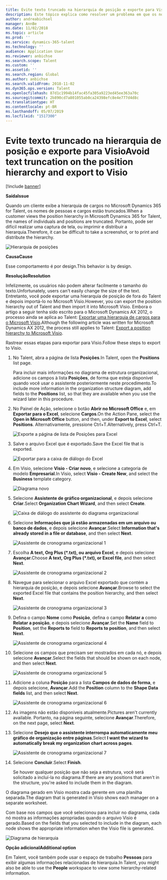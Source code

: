 ```yaml
---
title: Evite texto truncado na hierarquia de posição e exporte para Visio
description: Este tópico explica como resolver um problema em que os nomes de pessoas e cargos estão truncados quando os clientes exibem a hierarquia de cargos no Microsoft Dynamics 365 for Talent. Texto truncado pode tornar difícil realizar um screenshot ou imprimir a hierarquia.
author: andreabichsel
manager: AnnBe
ms.date: 11/02/2018
ms.topic: article
ms.prod: ''
ms.service: dynamics-365-talent
ms.technology: ''
audience: Application User
ms.reviewer: anbichse
ms.search.scope: Talent
ms.custom: ''
ms.assetid: ''
ms.search.region: Global
ms.author: anbichse
ms.search.validFrom: 2018-11-02
ms.dyn365.ops.version: Talent
ms.openlocfilehash: 87d1c1994b14fac45fa305a9223ed45ee363a70c
ms.sourcegitcommit: 2b890cd7a801055ab0ca24398efc8e4e777d4d8c
ms.translationtype: HT
ms.contentlocale: pt-BR
ms.lasthandoff: 05/07/2019
ms.locfileid: "1517300"
---
```

# <a name="avoid-text-truncation-on-the-position-hierarchy-and-export-to-visio"></a><span data-ttu-id="0023b-104">Evite texto truncado na hierarquia de posição e exporte para Visio</span><span class="sxs-lookup"><span data-stu-id="0023b-104">Avoid text truncation on the position hierarchy and export to Visio</span></span>

[!include [banner](includes/banner.md)]

<span data-ttu-id="0023b-105">**Saída**</span><span class="sxs-lookup"><span data-stu-id="0023b-105">**Issue**</span></span>

<span data-ttu-id="0023b-106">Quando um cliente exibe a hierarquia de cargos no Microsoft Dynamics 365 for Talent, os nomes de pessoas e cargos estão truncados.</span><span class="sxs-lookup"><span data-stu-id="0023b-106">When a customer views the position hierarchy in Microsoft Dynamics 365 for Talent, the names of individuals and positions are truncated.</span></span> <span data-ttu-id="0023b-107">Portanto, pode ser difícil realizar uma captura de tela, ou imprimir e distribuir a hierarquia.</span><span class="sxs-lookup"><span data-stu-id="0023b-107">Therefore, it can be difficult to take a screenshot, or to print and distribute the hierarchy.</span></span>

![Hierarquia de posições](media/position-h.png)

<span data-ttu-id="0023b-109">**Causa**</span><span class="sxs-lookup"><span data-stu-id="0023b-109">**Cause**</span></span>

<span data-ttu-id="0023b-110">Esse comportamento é por design.</span><span class="sxs-lookup"><span data-stu-id="0023b-110">This behavior is by design.</span></span>

<span data-ttu-id="0023b-111">**Resolução**</span><span class="sxs-lookup"><span data-stu-id="0023b-111">**Resolution**</span></span>

<span data-ttu-id="0023b-112">Infelizmente, os usuários não podem alterar facilmente o tamanho do texto.</span><span class="sxs-lookup"><span data-stu-id="0023b-112">Unfortunately, users can't easily change the size of the text.</span></span> <span data-ttu-id="0023b-113">Entretanto, você pode exportar uma hierarquia de posição de fora do Talent e depois importá-lo no Microsoft Visio.</span><span class="sxs-lookup"><span data-stu-id="0023b-113">However, you can export the position hierarchy out of Talent and then import it into Microsoft Visio.</span></span> <span data-ttu-id="0023b-114">Embora o artigo a seguir tenha sido escrito para o Microsoft Dynamics AX 2012, o processo ainda se aplica ao Talent: [Exportar uma hierarquia de cargos para o Microsoft Visio](https://docs.microsoft.com/en-us/dynamicsax-2012/appuser-itpro/export-a-position-hierarchy-to-microsoft-visio).</span><span class="sxs-lookup"><span data-stu-id="0023b-114">Although the following article was written for Microsoft Dynamics AX 2012, the process still applies to Talent: [Export a position hierarchy to Microsoft Visio](https://docs.microsoft.com/en-us/dynamicsax-2012/appuser-itpro/export-a-position-hierarchy-to-microsoft-visio).</span></span>

<span data-ttu-id="0023b-115">Rastrear essas etapas para exportar para Visio.</span><span class="sxs-lookup"><span data-stu-id="0023b-115">Follow these steps to export to Visio.</span></span>

1. <span data-ttu-id="0023b-116">No Talent, abra a página de lista **Posições**.</span><span class="sxs-lookup"><span data-stu-id="0023b-116">In Talent, open the **Positions** list page.</span></span>

    <span data-ttu-id="0023b-117">Para incluir mais informações no diagrama de estrutura organizacional, adicione os campos à lista **Posições**, de forma que esteja disponível quando você usar o assistente posteriormente neste procedimento.</span><span class="sxs-lookup"><span data-stu-id="0023b-117">To include more information in the organization structure diagram, add fields to the **Positions** list, so that they are available when you use the wizard later in this procedure.</span></span>

2. <span data-ttu-id="0023b-118">No Painel de Ação, selecione o botão **Abrir no Microsoft Office** e, em **Exportar para o Excel**, selecione **Cargos**.</span><span class="sxs-lookup"><span data-stu-id="0023b-118">On the Action Pane, select the **Open in Microsoft Office** button, and then, under **Export to Excel**, select **Positions**.</span></span> <span data-ttu-id="0023b-119">Alternativamente, pressione Ctrl+T.</span><span class="sxs-lookup"><span data-stu-id="0023b-119">Alternatively, press Ctrl+T.</span></span>

    ![Exporte a página de lista de Posições para Excel](media/org-admin.png)

3. <span data-ttu-id="0023b-121">Salve o arquivo Excel que é exportado.</span><span class="sxs-lookup"><span data-stu-id="0023b-121">Save the Excel file that is exported.</span></span>

    ![Exportar para a caixa de diálogo do Excel](media/export-excel.png)

4. <span data-ttu-id="0023b-123">Em Visio, selecione **Visio - Criar novo**, e selecione a categoria de modelo **Empresarial**.</span><span class="sxs-lookup"><span data-stu-id="0023b-123">In Visio, select **Visio - Create New**, and select the **Business** template category.</span></span>

    ![Diagrama novo](media/new.png)

5. <span data-ttu-id="0023b-125">Selecione **Assistente de gráfico organizacional**, e depois selecione **Criar**.</span><span class="sxs-lookup"><span data-stu-id="0023b-125">Select **Organization Chart Wizard**, and then select **Create**.</span></span>

    ![Caixa de diálogo do assistente do diagrama organizacional](media/orgchart-wizard.png)

6. <span data-ttu-id="0023b-127">Selecione **Informações que já estão armazenadas em um arquivo ou banco de dados**, e depois selecione **Avançar**.</span><span class="sxs-lookup"><span data-stu-id="0023b-127">Select **Information that's already stored in a file or database**, and then select **Next**.</span></span>

    ![Assistente de cronograma organizacional 1](media/orgchart-wizard7.png)

7. <span data-ttu-id="0023b-129">Escolha **A text, Org Plus (\*.txt), ou arquivo Excel**, e depois selecione **Avançar**.</span><span class="sxs-lookup"><span data-stu-id="0023b-129">Choose **A text, Org Plus (\*.txt), or Excel file**, and then select **Next**.</span></span>

    ![Assistente de cronograma organizacional 2](media/orgchart-wizard3.png)

8. <span data-ttu-id="0023b-131">Navegue para selecionar o arquivo Excel exportado que contém a hierarquia de posição, e depois selecione **Avançar**.</span><span class="sxs-lookup"><span data-stu-id="0023b-131">Browse to select the exported Excel file that contains the position hierarchy, and then select **Next**.</span></span>

    ![Assistente de cronograma organizacional 3](media/orgchart-wizard2.png)

9. <span data-ttu-id="0023b-133">Defina o campo **Nome** como **Posição**, defina o campo **Relatar a** como **Relatar a posição**, e depois selecione **Avançar**.</span><span class="sxs-lookup"><span data-stu-id="0023b-133">Set the **Name** field to **Position**, set the **Reports to** field to **Reports to position**, and then select **Next**.</span></span>

    ![Assistente de cronograma organizacional 4](media/orgchart-wizard1.png)

10. <span data-ttu-id="0023b-135">Selecione os campos que precisam ser mostrados em cada nó, e depois selecione **Avançar**.</span><span class="sxs-lookup"><span data-stu-id="0023b-135">Select the fields that should be shown on each node, and then select **Next**.</span></span>

    ![Assistente de cronograma organizacional 5](media/orgchart-wizard5.png)

11. <span data-ttu-id="0023b-137">Adicione a coluna **Posição** para a lista **Campos de dados de forma**, e depois selecione, **Avançar**.</span><span class="sxs-lookup"><span data-stu-id="0023b-137">Add the **Position** column to the **Shape Data fields** list, and then select **Next**.</span></span>

    ![Assistente de cronograma organizacional 6](media/orgchart-wizard6.png)

12. <span data-ttu-id="0023b-139">As imagens não estão disponíveis atualmente.</span><span class="sxs-lookup"><span data-stu-id="0023b-139">Pictures aren't currently available.</span></span> <span data-ttu-id="0023b-140">Portanto, na página seguinte, selecione **Avançar**.</span><span class="sxs-lookup"><span data-stu-id="0023b-140">Therefore, on the next page, select **Next**.</span></span>
13. <span data-ttu-id="0023b-141">Selecione **Desejo que o assistente interrompa automaticamente meu gráfico de organização entre páginas**.</span><span class="sxs-lookup"><span data-stu-id="0023b-141">Select **I want the wizard to automatically break my organization chart across pages**.</span></span>

    ![Assistente de cronograma organizacional 7](media/orgchart-wizard4.png)

14. <span data-ttu-id="0023b-143">Selecione **Concluir**.</span><span class="sxs-lookup"><span data-stu-id="0023b-143">Select **Finish**.</span></span>

    <span data-ttu-id="0023b-144">Se houver qualquer posição que não seja a estrutura, você será solicitado a incluí-la no diagrama.</span><span class="sxs-lookup"><span data-stu-id="0023b-144">If there are any positions that aren't in the structure, you're asked to include them in the diagram.</span></span>

<span data-ttu-id="0023b-145">O diagrama gerado em Visio mostra cada gerente em uma planilha separada.</span><span class="sxs-lookup"><span data-stu-id="0023b-145">The diagram that is generated in Visio shows each manager on a separate worksheet.</span></span>

<span data-ttu-id="0023b-146">Com base nos campos que você selecionou para incluir no diagrama, cada nó mostra as informações apropriadas quando o arquivo Visio é gerado.</span><span class="sxs-lookup"><span data-stu-id="0023b-146">Based on the fields that you selected to include in the diagram, each node shows the appropriate information when the Visio file is generated.</span></span>

![Diagrama de hierarquia](media/hierarchy.png)

<span data-ttu-id="0023b-148">**Opção adicional**</span><span class="sxs-lookup"><span data-stu-id="0023b-148">**Additional option**</span></span>

<span data-ttu-id="0023b-149">Em Talent, você também pode usar o espaço de trabalho **Pessoas** para exibir algumas informações relacionadas de hierarquia.</span><span class="sxs-lookup"><span data-stu-id="0023b-149">In Talent, you might also be able to use the **People** workspace to view some hierarchy-related information.</span></span>
